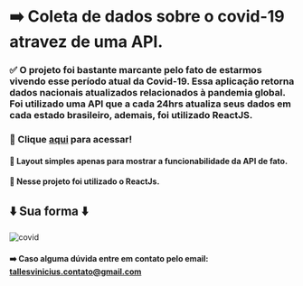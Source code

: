 # ➡️ Coleta de dados sobre o covid-19 atravez de uma API. 

### ✅ O projeto foi bastante marcante pelo fato de estarmos vivendo esse período atual da Covid-19. Essa aplicação retorna dados nacionais atualizados relacionados à pandemia global. Foi utilizado uma API que a cada 24hrs atualiza seus dados em cada estado brasileiro, ademais, foi utilizado ReactJS.

### 📌 Clique <a href="https://tallesvini.github.io/covid19-reactjs/">aqui</a> para acessar!
#### 📌 Layout simples apenas para mostrar a funcionabilidade da API de fato.
#### 📌 Nesse projeto foi utilizado o ReactJs.

## ⬇️ Sua forma ⬇️
![covid](https://user-images.githubusercontent.com/90796934/157997776-5de66efe-2b3a-4cf8-a10e-2268a477d9bb.gif)

#### ➡️ Caso alguma dúvida entre em contato pelo email: tallesvinicius.contato@gmail.com
